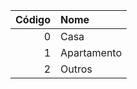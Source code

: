  | Código | Nome        |
 | -----: | :---------- |
 | 0      | Casa        |
 | 1      | Apartamento |
 | 2      | Outros      |
